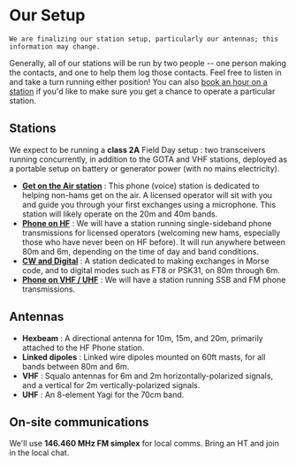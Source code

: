 # Our Setup

```{important}
We are finalizing our station setup, particularly our antennas; this information may change.
```

Generally, all of our stations will be run by two people -- one person making the contacts, and one to help them log those contacts. Feel free to listen in and take a turn running either position! You can also [book an hour on a station](../social/signup) if you'd like to make sure you get a chance to operate a particular station.

## Stations

We expect to be running a **class 2A** Field Day setup : two transceivers running concurrently, in addition to the GOTA and VHF stations, deployed as a portable setup on battery or generator power (with no mains electricity).

- **<a href="https://seattleradio-gota.youcanbook.me" target="_blank">Get on the Air station</a>** : This phone (voice) station is dedicated to helping non-hams get on the air. A licensed operator will sit with you and guide you through your first exchanges using a microphone. This station will likely operate on the 20m and 40m bands.
- **<a href="https://seattleradio-voice.youcanbook.me" target="_blank">Phone on HF</a>** : We will have a station running single-sideband phone transmissions for licensed operators (welcoming new hams, especially those who have never been on HF before). It will run anywhere between 80m and 6m, depending on the time of day and band conditions.
- **<a href="https://seattleradio-cw-digital.youcanbook.me" target="_blank">CW and Digital</a>** : A station dedicated to making exchanges in Morse code, and to digital modes such as FT8 or PSK31, on 80m through 6m.
- **<a href="https://seattleradio-vhf-uhf.youcanbook.me" target="_blank">Phone on VHF / UHF</a>** : We will have a station running SSB and FM phone transmissions.


## Antennas

- **Hexbeam** : A directional antenna for 10m, 15m, and 20m, primarily attached to the HF Phone station.
- **Linked dipoles** : Linked wire dipoles mounted on 60ft masts, for all bands between 80m and 6m.
- **VHF** : Squalo antennas for 6m and 2m horizontally-polarized signals, and a vertical for 2m vertically-polarized signals.
- **UHF** : An 8-element Yagi for the 70cm band.

## On-site communications

We'll use **146.460 MHz FM simplex** for local comms. Bring an HT and join in the local chat.